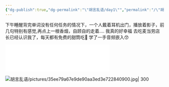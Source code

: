 ```yaml
---
{"dg-publish":true,"dg-permalink":"\"胡言乱语/day1\"","permalink":"/\"胡言乱语/day1\"/"}
---
```


下午睡醒背完单词没有任何任务的情况下，一个人戴着耳机出门，播放着影子，前几句特别有感觉,再点上一根香烟，自顾自的走着.... 我真的好幸福
去吃麦当劳店长已经认识我了，每天都有免费的甜筒吃🥰
学了一手音频嵌入😙
<iframe frameborder="no" border="0" marginwidth="0" marginheight="0" width=330 height=86 src="//music.163.com/outchain/player?type=2&id=1358255257&auto=1&height=66"> </iframe>

![胡言乱语/pictures/35ee79a67e9de90aa3ed3e722840900.jpg| 300](/img/user/docs/%E8%83%A1%E8%A8%80%E4%B9%B1%E8%AF%AD/pictures/35ee79a67e9de90aa3ed3e722840900.jpg)





